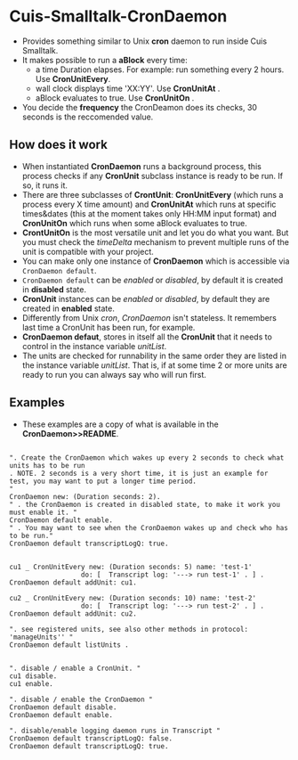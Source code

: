 # Cuis-Smalltalk-CronDaemon

* Provides something similar to Unix **cron** daemon to run inside Cuis Smalltalk.
* It makes possible to run a **aBlock** every time:
  *  a time Duration elapses. For example: run something every 2 hours. Use **CronUnitEvery**. 
  *  wall clock displays time 'XX:YY'. Use  **CronUnitAt** .  
  *  aBlock evaluates to true. Use **CronUnitOn** . 
* You decide the **frequency** the CronDeamon does its checks, 30 seconds is the reccomended value. 

## How does it work

* When instantiated **CronDaemon**  runs a background process, this process checks if any **CronUnit** subclass
  instance is ready to be run. If so, it runs it.
* There are three subclasses of **CrontUnit**: **CronUnitEvery** (which runs a process every X time amount) and
  **CronUnitAt** which runs at specific times&dates (this at the moment takes only HH:MM input format) and **CronUnitOn** which runs when
  some aBlock evaluates to true. 
* **CrontUnitOn** is the most versatile unit and let you do what you want. But you must check the *timeDelta* mechanism
  to prevent multiple runs of the unit is compatible with your project.  
* You can make only one instance of **CronDaemon** which is accessible via `CronDaemon default`.
* `CronDaemon default` can be *enabled* or *disabled*, by default it is created in **disabled** state. 
* **CronUnit** instances can be *enabled* or *disabled*, by default they are created in **enabled** state.
* Differently from Unix *cron*, *CronDaemon* isn't stateless. It remembers last time a CronUnit has been run, for example.
* **CronDaemon defaut**, stores in itself all the **CronUnit** that it needs to control in the instance variable *unitList*. 
* The units are checked for runnability in the same order they are listed in the instance variable *unitList*. 
  That is, if at some time 2 or more units are ready to run you can always say who will run first.

## Examples 

* These examples are a copy of what is available in the **CronDaemon>>README**. 
```smalltalk 
				
". Create the CronDaemon which wakes up every 2 seconds to check what units has to be run
. NOTE. 2 seconds is a very short time, it is just an example for test, you may want to put a longer time period.
"
CronDaemon new: (Duration seconds: 2).
" . the CronDaemon is created in disabled state, to make it work you must enable it. "
CronDaemon default enable. 
" . You may want to see when the CronDaemon wakes up and check who has to be run."
CronDaemon default transcriptLogQ: true. 	


cu1 _ CronUnitEvery new: (Duration seconds: 5) name: 'test-1' 
	              do: [  Transcript log: '---> run test-1' . ] .
CronDaemon default addUnit: cu1.

cu2 _ CronUnitEvery new: (Duration seconds: 10) name: 'test-2' 
	              do: [  Transcript log: '---> run test-2' . ] .
CronDaemon default addUnit: cu2.
		
". see registered units, see also other methods in protocol: 'manageUnits'' "
CronDaemon default listUnits .			


". disable / enable a CronUnit. "
cu1 disable. 
cu1 enable.

". disable / enable the CronDaemon "
CronDaemon default disable. 
CronDaemon default enable. 

". disable/enable logging daemon runs in Transcript " 
CronDaemon default transcriptLogQ: false. 
CronDaemon default transcriptLogQ: true. 

```




